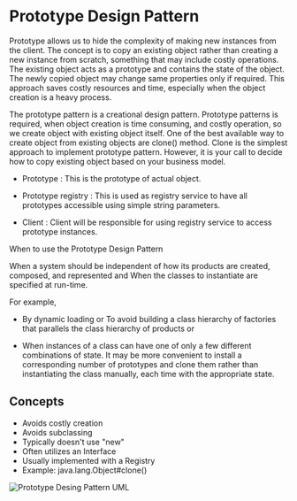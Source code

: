 # Prototype Design Pattern #

Prototype allows us to hide the complexity of making new instances from the client. The concept is to copy an existing object rather than creating a new instance from scratch, something that may include costly operations. The existing object acts as a prototype and contains the state of the object. The newly copied object may change same properties only if required. This approach saves costly resources and time, especially when the object creation is a heavy process.

The prototype pattern is a creational design pattern. Prototype patterns is required, when object creation is time consuming, and costly operation, so we create object with existing object itself. One of the best available way to create object from existing objects are clone() method. Clone is the simplest approach to implement prototype pattern. However, it is your call to decide how to copy existing object based on your business model.

* Prototype : This is the prototype of actual object.

* Prototype registry : This is used as registry service to have all prototypes accessible using simple string parameters.

* Client : Client will be responsible for using registry service to access prototype instances.

When to use the Prototype Design Pattern

When a system should be independent of how its products are created, composed, and represented and
When the classes to instantiate are specified at run-time.

For example,
* By dynamic loading or To avoid building a class hierarchy of factories that parallels the class hierarchy of products or

* When instances of a class can have one of only a few different combinations of state. It may be more convenient to install a corresponding number of prototypes and clone them rather than instantiating the class manually, each time with the appropriate state.

## Concepts

* Avoids costly creation
* Avoids subclassing
* Typically doesn't use "new"
* Often utilizes an Interface
* Usually implemented with a Registry
* Example: java.lang.Object#clone()

 ![Prototype Desing Pattern UML]( "https://github.com/ugurcancetin/Design-Patterns-Java8/blob/master/Creational%20DPs/Prototype-DP/prototype.PNG")
